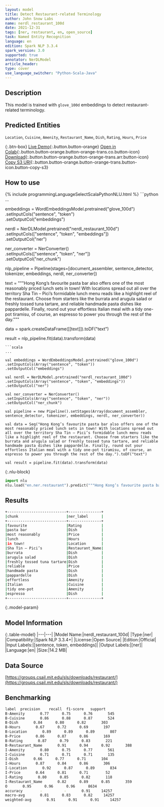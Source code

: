 ```yaml
---
layout: model
title: Detect Restaurant-related Terminology
author: John Snow Labs
name: nerdl_restaurant_100d
date: 2021-12-31
tags: [ner, restaurant, en, open_source]
task: Named Entity Recognition
language: en
edition: Spark NLP 3.3.4
spark_version: 3.0
supported: true
annotator: NerDLModel
article_header:
type: cover
use_language_switcher: "Python-Scala-Java"
---
```


## Description

This model is trained with `glove_100d` embeddings to detect restaurant-related terminology.

## Predicted Entities

`Location`, `Cuisine`, `Amenity`, `Restaurant_Name`, `Dish`, `Rating`, `Hours`, `Price`

{:.btn-box}
[Live Demo](https://demo.johnsnowlabs.com/public/NER_RESTAURANT/){:.button.button-orange}
[Open in Colab](https://colab.research.google.com/github/JohnSnowLabs/spark-nlp-workshop/blob/master/tutorials/streamlit_notebooks/NER_RESTAURANT.ipynb){:.button.button-orange.button-orange-trans.co.button-icon}
[Download](https://s3.amazonaws.com/auxdata.johnsnowlabs.com/public/models/nerdl_restaurant_100d_en_3.3.4_3.0_1640949258750.zip){:.button.button-orange.button-orange-trans.arr.button-icon}
[Copy S3 URI](s3://auxdata.johnsnowlabs.com/public/models/nerdl_restaurant_100d_en_3.3.4_3.0_1640949258750.zip){:.button.button-orange.button-orange-trans.button-icon.button-copy-s3}

## How to use



<div class="tabs-box" markdown="1">
{% include programmingLanguageSelectScalaPythonNLU.html %}
```python
...

embeddings = WordEmbeddingsModel.pretrained("glove_100d") \
.setInputCols("sentence", "token") \
.setOutputCol("embeddings")

nerdl = NerDLModel.pretrained("nerdl_restaurant_100d")\
.setInputCols(["sentence", "token", "embeddings"])\
.setOutputCol("ner")

ner_converter = NerConverter()\
.setInputCols(["sentence", "token", "ner"])\
.setOutputCol("ner_chunk")

nlp_pipeline = Pipeline(stages=[document_assembler, sentence_detector, tokenizer, embeddings, nerdl, ner_converter])

text = """Hong Kong’s favourite pasta bar also offers one of the most reasonably priced lunch sets in town! With locations spread out all over the territory Sha Tin – Pici’s formidable lunch menu reads like a highlight reel of the restaurant. Choose from starters like the burrata and arugula salad or freshly tossed tuna tartare, and reliable handmade pasta dishes like pappardelle. Finally, round out your effortless Italian meal with a tidy one-pot tiramisu, of course, an espresso to power you through the rest of the day."""

data = spark.createDataFrame([[text]]).toDF("text")

result = nlp_pipeline.fit(data).transform(data)
```
```scala
...

val embeddings = WordEmbeddingsModel.pretrained("glove_100d")
.setInputCols(Array("sentence", "token"))
.setOutputCol("embeddings")

val nerdl = NerDLModel.pretrained("nerdl_restaurant_100d")
.setInputCols(Array("sentence", "token", "embeddings"))
.setOutputCol("ner")

val ner_converter = NerConverter()
.setInputCols(Array("sentence", "token", "ner"))
.setOutputCol("ner_chunk")

val pipeline = new Pipeline().setStages(Array(document_assembler, sentence_detector, tokenizer, embeddings, nerdl, ner_converter))

val data = Seq("Hong Kong’s favourite pasta bar also offers one of the most reasonably priced lunch sets in town! With locations spread out all over the territory Sha Tin – Pici’s formidable lunch menu reads like a highlight reel of the restaurant. Choose from starters like the burrata and arugula salad or freshly tossed tuna tartare, and reliable handmade pasta dishes like pappardelle. Finally, round out your effortless Italian meal with a tidy one-pot tiramisu, of course, an espresso to power you through the rest of the day.").toDF("text")

val result = pipeline.fit(data).transform(data)
```


{:.nlu-block}
```python
import nlu
nlu.load("en.ner.restaurant").predict("""Hong Kong’s favourite pasta bar also offers one of the most reasonably priced lunch sets in town! With locations spread out all over the territory Sha Tin – Pici’s formidable lunch menu reads like a highlight reel of the restaurant. Choose from starters like the burrata and arugula salad or freshly tossed tuna tartare, and reliable handmade pasta dishes like pappardelle. Finally, round out your effortless Italian meal with a tidy one-pot tiramisu, of course, an espresso to power you through the rest of the day.""")
```

</div>

## Results

```bash
+---------------------------+---------------+
|chunk                      |ner_label      |
+---------------------------+---------------+
|favourite                  |Rating         |
|pasta bar                  |Dish           |
|most reasonably            |Price          |
|lunch                      |Hours          |
|in town!                   |Location       |
|Sha Tin – Pici’s           |Restaurant_Name|
|burrata                    |Dish           |
|arugula salad              |Dish           |
|freshly tossed tuna tartare|Dish           |
|reliable                   |Price          |
|handmade pasta             |Dish           |
|pappardelle                |Dish           |
|effortless                 |Amenity        |
|Italian                    |Cuisine        |
|tidy one-pot               |Amenity        |
|espresso                   |Dish           |
+---------------------------+---------------+
```

{:.model-param}
## Model Information

{:.table-model}
|---|---|
|Model Name:|nerdl_restaurant_100d|
|Type:|ner|
|Compatibility:|Spark NLP 3.3.4+|
|License:|Open Source|
|Edition:|Official|
|Input Labels:|[sentence, token, embeddings]|
|Output Labels:|[ner]|
|Language:|en|
|Size:|14.2 MB|

## Data Source

[https://groups.csail.mit.edu/sls/downloads/restaurant/](https://groups.csail.mit.edu/sls/downloads/restaurant/)

## Benchmarking

```bash
label  precision    recall  f1-score   support
B-Amenity       0.77      0.75      0.76       545
B-Cuisine       0.86      0.88      0.87       524
B-Dish       0.84      0.80      0.82       303
B-Hours       0.67      0.72      0.69       197
B-Location       0.89      0.89      0.89       807
B-Price       0.86      0.87      0.86       169
B-Rating       0.87      0.79      0.83       221
B-Restaurant_Name       0.91      0.94      0.92       388
I-Amenity       0.80      0.75      0.77       561
I-Cuisine       0.71      0.71      0.71       135
I-Dish       0.66      0.77      0.71       104
I-Hours       0.87      0.84      0.86       306
I-Location       0.92      0.87      0.89       834
I-Price       0.64      0.81      0.71        52
I-Rating       0.80      0.85      0.82       118
I-Restaurant_Name       0.82      0.89      0.85       359
O       0.95      0.96      0.96      8634
accuracy        -          -       0.91     14257
macro-avg       0.81      0.83      0.82     14257
weighted-avg       0.91      0.91      0.91     14257
```
